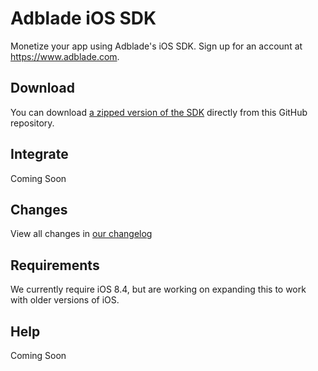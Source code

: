 # Adblade iOS SDK

Monetize your app using Adblade's iOS SDK. Sign up for an account at https://www.adblade.com. 

## Download

You can download [a zipped version of the SDK](https://github.com/adiant/ios-sdk/archive/master.zip) directly from this GitHub repository. 

## Integrate

Coming Soon

## Changes

View all changes in [our changelog](https://github.com/adiant/ios-sdk/blob/master/CHANGELOG.md)

## Requirements

We currently require iOS 8.4, but are working on expanding this to work with older versions of iOS. 

## Help

Coming Soon
